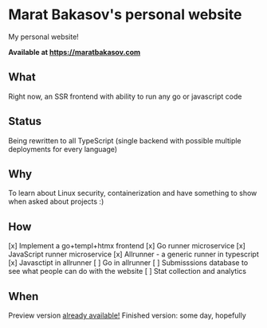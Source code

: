 # Marat Bakasov's personal website

My personal website!

**Available at https://maratbakasov.com**

## What

Right now, an SSR frontend with ability to run any go or javascript code

## Status

Being rewritten to all TypeScript (single backend with possible multiple deployments for every language)

## Why

To learn about Linux security, containerization and have something to show when asked about projects :)

## How

[x] Implement a go+templ+htmx frontend
[x] Go runner microservice
[x] JavaScript runner microservice
[x] Allrunner - a generic runner in typescript
[x] Javasctipt in allrunner 
[ ] Go in allrunner 
[ ] Submisssions database to see what people can do with the website
[ ] Stat collection and analytics

## When

Preview version [already available!](https://maratbakasov.com)
Finished version: some day, hopefully
